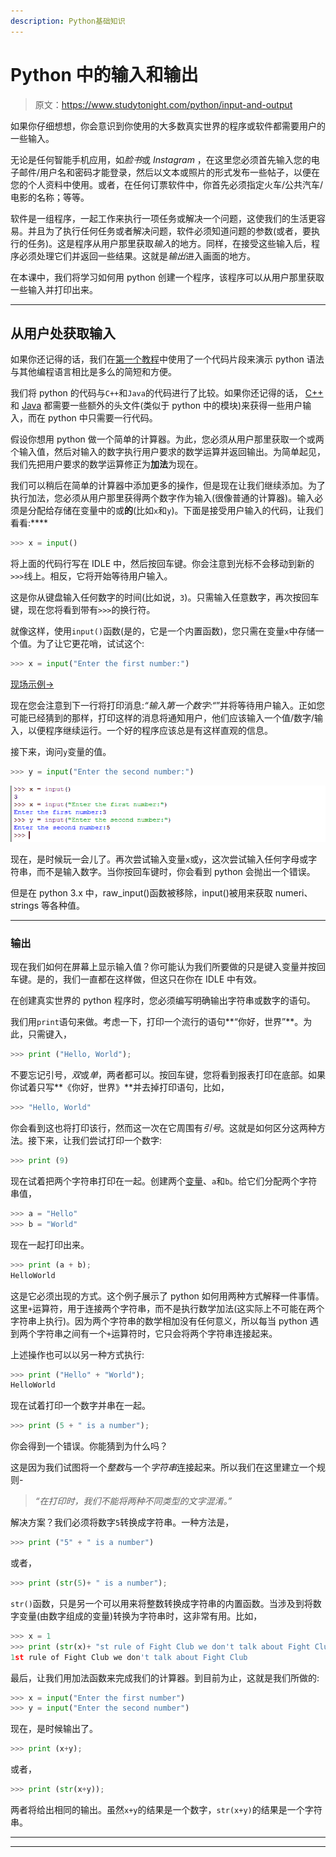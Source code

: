 ```yaml
---
description: Python基础知识
---
```


# Python 中的输入和输出

> 原文：<https://www.studytonight.com/python/input-and-output>

如果你仔细想想，你会意识到你使用的大多数真实世界的程序或软件都需要用户的一些输入。

无论是任何智能手机应用，如*脸书*或 *Instagram* ，在这里您必须首先输入您的电子邮件/用户名和密码才能登录，然后以文本或照片的形式发布一些帖子，以便在您的个人资料中使用。或者，在任何订票软件中，你首先必须指定火车/公共汽车/电影的名称；等等。

软件是一组程序，一起工作来执行一项任务或解决一个问题，这使我们的生活更容易。并且为了执行任何任务或者解决问题，软件必须知道问题的参数(或者，要执行的任务)。这是程序从用户那里获取*输入*的地方。同样，在接受这些输入后，程序必须处理它们并返回一些结果。这就是*输出*进入画面的地方。

在本课中，我们将学习如何用 python 创建一个程序，该程序可以从用户那里获取一些输入并打印出来。

* * *

## 从用户处获取输入

如果你还记得的话，我们在[第一个教程](getting-started-with-python)中使用了一个代码片段来演示 python 语法与其他编程语言相比是多么的简短和方便。

我们将 python 的代码与`C++`和`Java`的代码进行了比较。如果你还记得的话， [C++](/cpp/introduction-to-cpp.php) 和 [Java](/java/overview-of-java.php) 都需要一些额外的头文件(类似于 python 中的模块)来获得一些用户输入，而在 python 中只需要一行代码。

假设你想用 python 做一个简单的计算器。为此，您必须从用户那里获取一个或两个输入值，然后对输入的数字执行用户要求的数学运算并返回输出。为简单起见，我们先把用户要求的数学运算修正为**加法**为现在。

我们可以稍后在简单的计算器中添加更多的操作，但是现在让我们继续添加。为了执行加法，您必须从用户那里获得两个数字作为输入(很像普通的计算器)。输入必须是分配给存储在变量中的或**的**(比如`x`和`y`)。下面是接受用户输入的代码，让我们看看:****

```py
>>> x = input()
```

将上面的代码行写在 IDLE 中，然后按回车键。你会注意到光标不会移动到新的`>>>`线上。相反，它将开始等待用户输入。

这是你从键盘输入任何数字的时间(比如说，`3`)。只需输入任意数字，再次按回车键，现在您将看到带有`>>>`的换行符。

就像这样，使用`input()`函数(是的，它是一个内置函数)，您只需在变量`x`中存储一个值。为了让它更花哨，试试这个:

```py
>>> x = input("Enter the first number:")
```

[现场示例→](/code/python/input-output-example.php)

现在您会注意到下一行将打印消息:*“输入第一个数字:“*”并将等待用户输入。正如您可能已经猜到的那样，打印这样的消息将通知用户，他们应该输入一个值/数字/输入，以便程序继续运行。一个好的程序应该总是有这样直观的信息。

接下来，询问`y`变量的值。

```py
>>> y = input("Enter the second number:")
```

![Input and Output](img/4abb7e0f30619be76259f172e3dd208b.png)

现在，是时候玩一会儿了。再次尝试输入变量`x`或`y`，这次尝试输入任何字母或字符串，而不是输入数字。当你按回车键时，你会看到 python 会抛出一个错误。

但是在 python 3.x 中，raw_input()函数被移除，input()被用来获取 numeri、strings 等各种值。

* * *

### 输出

现在我们如何在屏幕上显示输入值？你可能认为我们所要做的只是键入变量并按回车键。是的，我们一直都在这样做，但这只在你在 IDLE 中有效。

在创建真实世界的 python 程序时，您必须编写明确输出字符串或数字的语句。

我们用`print`语句来做。考虑一下，打印一个流行的语句**“你好，世界”**。为此，只需键入，

```py
>>> print ("Hello, World");
```

不要忘记引号，*双*或*单*，两者都可以。按回车键，您将看到报表打印在底部。如果你试着只写**《你好，世界》**并去掉打印语句，比如，

```py
>>> "Hello, World"
```

你会看到这也将打印该行，然而这一次在它周围有*引号*。这就是如何区分这两种方法。接下来，让我们尝试打印一个数字:

```py
>>> print (9)
```

现在试着把两个字符串打印在一起。创建两个[变量](variables-in-python)、`a`和`b`。给它们分配两个字符串值，

```py
>>> a = "Hello"
>>> b = "World"
```

现在一起打印出来。

```py
>>> print (a + b);
HelloWorld
```

这是它必须出现的方式。这个例子展示了 python 如何用两种方式解释一件事情。这里`+`运算符，用于连接两个字符串，而不是执行数学加法(这实际上不可能在两个字符串上执行)。因为两个字符串的数学相加没有任何意义，所以每当 python 遇到两个字符串之间有一个`+`运算符时，它只会将两个字符串连接起来。

上述操作也可以以另一种方式执行:

```py
>>> print ("Hello" + "World");
HelloWorld
```

现在试着打印一个数字并串在一起。

```py
>>> print (5 + " is a number");
```

你会得到一个错误。你能猜到为什么吗？

这是因为我们试图将一个*整数*与一个*字符串*连接起来。所以我们在这里建立一个规则-

> *“在打印时，我们不能将两种不同类型的文字混淆。”*

解决方案？我们必须将数字`5`转换成字符串。一种方法是，

```py
>>> print ("5" + " is a number")
```

或者，

```py
>>> print (str(5)+ " is a number");
```

`str()`函数，只是另一个可以用来将整数转换成字符串的内置函数。当涉及到将数字变量(由数字组成的变量)转换为字符串时，这非常有用。比如，

```py
>>> x = 1
>>> print (str(x)+ "st rule of Fight Club we don't talk about Fight Club");
1st rule of Fight Club we don't talk about Fight Club
```

最后，让我们用加法函数来完成我们的计算器。到目前为止，这就是我们所做的:

```py
>>> x = input("Enter the first number")
>>> y = input("Enter the second number")
```

现在，是时候输出了。

```py
>>> print (x+y);
```

或者，

```py
>>> print (str(x+y));
```

两者将给出相同的输出。虽然`x+y`的结果是一个数字，`str(x+y)`的结果是一个字符串。

* * *

* * *